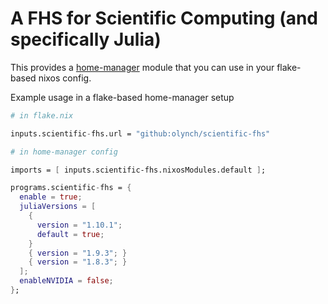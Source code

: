# A FHS for Scientific Computing (and specifically Julia)

This provides a [home-manager](https://github.com/nix-community/home-manager) module that you can use in your flake-based nixos config.

Example usage in a flake-based home-manager setup

```nix
# in flake.nix

inputs.scientific-fhs.url = "github:olynch/scientific-fhs"

# in home-manager config

imports = [ inputs.scientific-fhs.nixosModules.default ];

programs.scientific-fhs = {
  enable = true;
  juliaVersions = [
    {
      version = "1.10.1";
      default = true;
    }
    { version = "1.9.3"; }
    { version = "1.8.3"; }
  ];
  enableNVIDIA = false;
};
```
